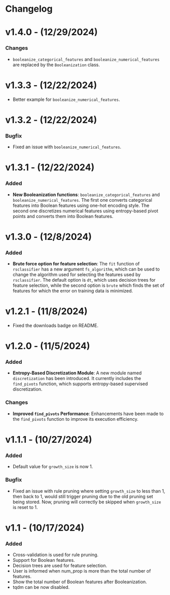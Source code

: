 # Changelog

# v1.4.0 - (12/29/2024)
### Changes
- `booleanize_categorical_features` and `booleanize_numerical_features` are replaced by the `Booleanization` class.

# v1.3.3 - (12/22/2024)
- Better example for `booleanize_numerical_features`.

# v1.3.2 - (12/22/2024)
### Bugfix
- Fixed an issue with `booleanize_numerical_features`.

# v1.3.1 - (12/22/2024)
### Added
- **New Booleanization functions**: `booleanize_categorical_features` and `booleanize_numerical_features`. The first one converts categorical features into Boolean features using one-hot encoding style. The second one discretizes numerical features using entropy-based pivot points and converts them into Boolean features.

# v1.3.0 - (12/8/2024)
### Added
- **Brute force option for feature selection**: The `fit` function of `rsclassifier` has a new argument `fs_algorithm`, which can be used to change the algorithm used for selecting the features used by `rsclassifier`. The default option is `dt`, which uses decision trees for feature selection, while the second option is `brute` which finds the set of features for which the error on training data is minimized.

# v1.2.1 - (11/8/2024)
- Fixed the downloads badge on README.

# v1.2.0 - (11/5/2024)
### Added
- **Entropy-Based Discretization Module**: A new module named `discretization` has been introduced. It currently includes the `find_pivots` function, which supports entropy-based supervised discretization.

### Changes
- **Improved `find_pivots` Performance**: Enhancements have been made to the `find_pivots` function to improve its execution efficiency.

# v1.1.1 - (10/27/2024)
### Added
- Default value for `growth_size` is now 1.

### Bugfix
- Fixed an issue with rule pruning where setting `growth_size` to less than 1, then back to 1, would still trigger pruning due to the old pruning set being stored. Now, pruning will correctly be skipped when `growth_size` is reset to 1.

# v1.1 - (10/17/2024)
### Added
- Cross-validation is used for rule pruning.
- Support for Boolean features.
- Decision trees are used for feature selection.
- User is informed when num_prop is more than the total number of features.
- Show the total number of Boolean features after Booleanization.
- tqdm can be now disabled.